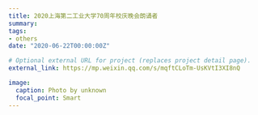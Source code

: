 ```yaml
---
title: 2020上海第二工业大学70周年校庆晚会朗诵者
summary: 
tags:
- others
date: "2020-06-22T00:00:00Z"

# Optional external URL for project (replaces project detail page).
external_link: https://mp.weixin.qq.com/s/mqftCLoTm-UsKVtI3XI8nQ

image:
  caption: Photo by unknown
  focal_point: Smart
---
```

